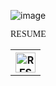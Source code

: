 ![image](https://github.com/ishahriar94/intro/blob/master/Welcome%20to%20my%20github.gif)
<table>
    <tr>
      <th> <a href="https://drive.google.com/file/d/1tqQ1BkWOjzvJY26pAq7QABbnBga5_ylA/view?usp=sharing" target="_blank" > <img alt="RESUME" title="RESUME" height="32" width="32" src="https://img.icons8.com/nolan/64/submit-resume.png"></a></th>
<p style="font-family:consolas;">RESUME</p>
</table>

